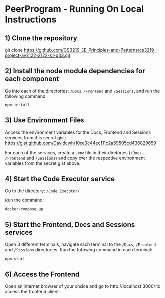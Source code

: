 # PeerProgram - Running On Local Instructions

## 1) Clone the repository

git clone https://github.com/CS3219-SE-Principles-and-Patterns/cs3219-project-ay2122-2122-s1-g33.git 

## 2) Install the node module dependencies for each component

Go into each of the directories: `/Docs`, `/Frontend` and `/Sessions`, and run the following command:

```console
npm install
```

## 3) Use Environment Files

Access the environment variables for the Docs, Frontend and Sessions services from this secret gist: https://gist.github.com/Davidcwh/10de3c44ec111c2a59505cd436829659

For each of the services, create a `.env` file in their diretories (`/Docs`, `/Frontend` and `/Sessions`) and copy over the respective environment variables from the secret gist above.

## 4) Start the Code Executor service

Go to the directory: `/Code Executor/`

Run the command: 

```console
docker-compose up
```

## 5) Start the Frontend, Docs and Sessions services

Open 3 different terminals, navigate each terminal to the `/Docs`, `/Frontend` and `/Sessions` directories. Run the following command in each terminal:

```console
npm start
```

## 6) Access the Frontend

 Open an internet browser of your choice and go to http://localhost:3000/ to access the frontend client.
